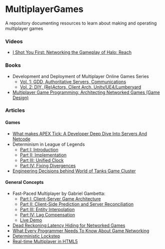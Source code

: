 # MultiplayerGames
A repository documenting resources to learn about making and operating multiplayer games

### Videos
* [I Shot You First: Networking the Gameplay of Halo: Reach](https://youtu.be/h47zZrqjgLc)

### Books
* Development and Deployment of Multiplayer Online Games Series 
  * [Vol. 1: GDD, Authoritative Servers, Communications](https://www.goodreads.com/book/show/36438566-development-deployment-of-multiplayer-online-games-vol-i) 
  * [Vol. 2: DIY, (Re)Actors, Client Arch, Unity/UE4/Lumberyard](https://www.goodreads.com/book/show/54585990-development-and-deployment-of-multiplayer-online-games-vol-ii)
* [Multiplayer Game Programming: Architecting Networked Games (Game Design)](https://www.goodreads.com/book/show/28105277-multiplayer-game-programming)

### Articles

#### Games
* [What makes APEX Tick: A Developer Deep Dive Into Servers And Netcode](https://www.ea.com/games/apex-legends/news/servers-netcode-developer-deep-dive)
* Determinism in League of Legends 
  * [Part I: Introduction](https://engineering.riotgames.com/news/determinism-league-legends-introduction) 
  * [Part II: Implementation](http://engineering.riotgames.com/news/determinism-league-legends-implementation) 
  * [Part III: Unified Clock](http://engineering.riotgames.com/news/determinism-league-legends-unified-clock) 
  * [Part IV: Fixing Divergences](http://engineering.riotgames.com/news/determinism-fixing-divergences)
* [Engineering Decisions behind World of Tanks Game Cluster](https://www.gdcvault.com/play/1022945/Engineering-Decisions-Behind-World-of)

#### General Concepts
* Fast-Paced Multiplayer by Gabriel Gambetta:
  * [Part I: Client-Server Game Architecture](https://www.gabrielgambetta.com/client-server-game-architecture.html) 
  * [Part II: Client-Side Prediction and Server Reconciliation](https://www.gabrielgambetta.com/client-side-prediction-server-reconciliation.html)
  * [Part III: Entity Interpolation](https://www.gabrielgambetta.com/entity-interpolation.html)
  * [Part IV: Lag Compensation](https://www.gabrielgambetta.com/lag-compensation.html)
  * [Live Demo](https://www.gabrielgambetta.com/client-side-prediction-live-demo.html)
* [Dead Reckoning:Latency Hiding for Networked Games](https://www.gamedeveloper.com/programming/dead-reckoning-latency-hiding-for-networked-games)
* [What Every Programmer Needs To Know About Game Networking](https://gafferongames.com/post/what_every_programmer_needs_to_know_about_game_networking/)
* [Deterministic Lockstep](https://gafferongames.com/post/deterministic_lockstep/)
* [Real-time Multiplayer in HTML5](http://buildnewgames.com/real-time-multiplayer/)
